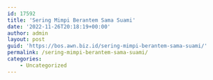 ```yaml
---
id: 17592
title: 'Sering Mimpi Berantem Sama Suami'
date: '2022-11-26T20:18:19+00:00'
author: admin
layout: post
guid: 'https://bos.awn.biz.id/sering-mimpi-berantem-sama-suami/'
permalink: /sering-mimpi-berantem-sama-suami/
categories:
    - Uncategorized
---
```


